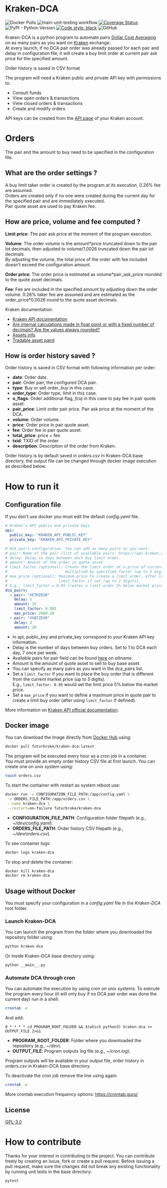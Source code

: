 # Kraken-DCA
![Docker Pulls](https://img.shields.io/docker/pulls/futurbroke/kraken-dca)
![main-unit-testing workflow](https://github.com/adocquin/kraken-dca/actions/workflows/main-unit-testing.yaml/badge.svg)
[![Coverage Status](https://coveralls.io/repos/github/adocquin/kraken-dca/badge.svg)](https://coveralls.io/github/adocquin/kraken-dca)
![PyPI - Python Version](https://img.shields.io/pypi/pyversions/krakenapi)
[![Code style: black](https://img.shields.io/badge/code%20style-black-000000.svg)](https://github.com/psf/black)
![GitHub](https://img.shields.io/github/license/adocquin/kraken-dca)

Kraken-DCA is a python program to automate pairs
[Dollar Cost Averaging](https://www.investopedia.com/terms/d/dollarcostaveraging.asp)
on as many pairs as you want on [Kraken](https://kraken.com) exchange.<br>
At every launch, if no DCA pair order was already passed for each pair and delay in 
configuration file, it will create a buy limit order at current pair ask price for the specified amount.

Order history is saved in CSV format

The program will need a Kraken public and private API key with permissions to:
- Consult funds
- View open orders & transactions
- View closed orders & transactions
- Create and modify orders

API keys can be created from the [API page](https://www.kraken.com/u/security/api) of your Kraken account.

# Orders
The pair and the amount to buy need to be specified in the configuration file.

## What are the order settings ?
A buy limit taker order is created by the program at its execution, 0.26% fee are assumed.<br>
Orders are created only if no one were created during the current day for the specified pair and are immediately 
executed.<br>
Pair quote asset are used to pay Kraken fee.

## How are price, volume and fee computed ?
**Limit price**: The pair ask price at the moment of the program execution.

**Volume**: The order volume is the amount*price truncated down to the pair lot decimals, then adjusted to volume/1.0026
truncated down the pair lot decimals.<br>
By adjusting the volume, the total price of the order with fee included doesn't exceed the configuration amount.<br>

**Order price**: The order price is estimated as volume*pair_ask_price rounded to the quote asset decimals.

**Fee**: Fee are included in the specified amount by adjusting down the order volume.
0.26% taker fee are assumed and are estimated as the order_price*0.0026 round to the quote asset decimals.

Kraken documentation:
- [Kraken API documentation](https://www.kraken.com/en-us/features/api)
- [Are internal calculations made in float point or with a fixed number of decimals? Are the values always rounded?](https://support.kraken.com/hc/en-us/articles/201988998-Are-internal-calculations-made-in-float-point-or-with-a-fixed-number-of-decimals-Are-the-values-always-rounded-)
- [Assets info](https://api.kraken.com/0/public/Assets)
- [Tradable asset paird](https://api.kraken.com/0/public/AssetPairs)

## How is order history saved ?

Order history is saved in CSV format with following information per order:
- **date**: Order date.
- **pair**: Order pair, the configured DCA pair.
- **type**: Buy or sell order, *buy* in this case.
- **order_type**: Order type, *limit* in this case.
- **o_flags**: Order additional flag, *fciq* in this case to pay fee in pair quote asset.
- **pair_price**: Limit order pair price. Pair ask price at the moment of the DCA.
- **volume**: Order volume.
- **price**: Order price in pair quote asset.
- **fee**: Order fee in pair quote asset.
- **total_price**: price + fee
- **txid**: TXID of the order.
- **description**: Description of the order from Kraken.

Order history is by default saved in *orders.csv* in Kraken-DCA base directory, 
the output file can be changed through docker image execution as described below.

# How to run it
## Configuration file
If you don't use docker you must edit the default *config.yaml* file.

```yaml
# Kraken's API public and private keys.
api:
  public_key: "KRAKEN_API_PUBLIC_KEY"
  private_key: "KRAKEN_API_PRIVATE_KEY"

# DCA pairs configuration. You can add as many pairs as you want.
# pair: Name of the pair (list of available pairs: https://api.kraken.com/0/public/AssetPairs)
# delay: Delay in days between each buy limit order.
# amount: Amount of the order in quote asset.
# limit_factor (optional): Create the limit order at a price of current price
#                          multiplied by specified factor (up to 5 digits).
# max_price (optional): Maximum price to create a limit order, after looking at
#                       limit_factor if set (up to 2 digits).
# E.g., limit_factor = 0.95 creates a limit order 5% below market price
dca_pairs:
  - pair: "XETHZEUR"
    delay: 1
    amount: 15
    limit_factor: 0.985
    max_price: 2900.10
  - pair: "XXBTZEUR"
    delay: 3
    amount: 20
```
- In api, public_key and private_key correspond to your Kraken API key information.
- Delay is the number of days between buy orders. Set to 1 to DCA each day, 7 once per week.
- Available pairs for pair field can be found [here](https://api.kraken.com/0/public/AssetPairs) on *altname*.
- Amount is the amount of quote asset to sell to buy base asset.
- You can specify as many pairs as you want in the dca_pairs list.
- Set a `limit_factor` if you want to place the buy order that is different from the 
  current market price (up to 5 digits).<br>
  E.g., `limit_factor: 0.95` would set the limit price 5% below the market price.
- Set a `max_price` if you want to define a maximum price in quote pair to create a 
  limit buy order (after using `limit_factor` if defined).

More information on 
[Kraken API official documentation](https://support.kraken.com/hc/en-us/articles/360000920306-Ticker-pairs).

## Docker image
You can download the image directly from [Docker Hub](https://hub.docker.com/) using:
```sh
docker pull futurbroke/kraken-dca:latest
```
The program will be executed every hour as a cron job in a container.<br>
You must provide an empty order history CSV file at first launch. You can create one on unix system using:
```sh
touch orders.csv
```
To start the container with restart as system reboot use:
```sh
docker run -v CONFIGURATION_FILE_PATH:/app/config.yaml \
 -v ORDERS_FILE_PATH:/app/orders.csv \
 --name kraken-dca \
 --restart=on-failure futurbroke/kraken-dca
```
- **CONFIGURATION_FILE_PATH**: Configuration folder filepath (e.g., *~/dev/config.yaml*).
- **ORDERS_FILE_PATH**: Order history CSV filepath (e.g., *~/dev/orders.csv*).

To see container logs:
```sh
docker logs kraken-dca
```
To stop and delete the container:
```sh
docker kill kraken-dca
docker rm kraken-dca
```

## Usage without Docker
You must specify your configuration in a *config.yaml* file in the *Kraken-DCA* root folder.
### Launch Kraken-DCA
You can launch the program from the folder where you downloaded the repository folder using:
```sh
python kraken-dca
```
Or inside Kraken-DCA base directory using:
```sh
python __main__.py
```
### Automate DCA through cron
You can automate the execution by using cron on unix systems.
To execute the program every hour (it will only buy if no DCA pair order was done the current day) run in a shell:
```sh
crontab -e
```
And add:
```
0 * * * * cd PROGRAM_ROOT_FOLDER && $(which python3) kraken-dca >> OUTPUT_FILE 2>&1
```
- **PROGRAM_ROOT_FOLDER**: Folder where you downloaded the repository (e.g., *~/dev*).<br>
- **OUTPUT_FILE**: Program outputs log file (e.g., *~/cron.log*).<br>

Program outputs will be available in your output file, order history in *orders.csv* in Kraken-DCA base directory.

To deactivate the cron job remove the line using again:
```sh
crontab -e
```

More crontab execution frequency options: https://crontab.guru/

## License
[GPL-3.0](https://github.com/FuturBroke/kraken-dca/blob/main/README.md)

# How to contribute
Thanks for your interest in contributing to the project. You can contribute freely by 
creating an issue, fork or create a pull request. Before issuing a pull request, make 
sure the changes did not break any existing functionality by running unit tests in the 
base directory:
```sh
pytest
```
